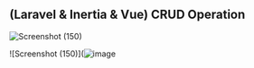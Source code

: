 ## (Laravel & Inertia & Vue) CRUD Operation
![Screenshot (150)](![image](https://github.com/HemnDev101/Laravel_Inertia_Vue_CRUD/assets/90180561/130bd60d-7dcb-4967-8a05-cb9831284ad9)
)


![Screenshot (150)](![image](https://github.com/HemnDev101/Laravel_Inertia_Vue_CRUD/assets/90180561/130bd60d-7dcb-4967-8a05-cb9831284ad9)

